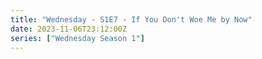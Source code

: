 ```yaml
---
title: "Wednesday - S1E7 - If You Don't Woe Me by Now"
date: 2023-11-06T23:12:00Z
series: ["Wednesday Season 1"]
---
```



<mux-player stream-type="on-demand"
  src="https://kp3d-my.sharepoint.com/personal/ryoo_kp3d_onmicrosoft_com/_layouts/15/download.aspx?share=ETt_p3KlYhpFtWjl_dRsv1kB0ZIa2beanFAWWNmfcfnaGA" prefer-playback="mse" controls>
  </mux-player>
  
  
  <script src="https://cdn.jsdelivr.net/npm/@mux/mux-player"></script>
  
 <script type="application/ld+json">
 {
  "@context": "https://schema.org/",
  "@type": "VideoObject",
  "name": "Wednesday - S1E7 - If You Don't Woe Me by Now",
  "contentUrl": "https://stream.mux.com/8SUdtGgUzpl3NawdBYRXtunnp6yuJ2kM94ttZ7YbsuM.m3u8",
  "thumbnailUrl": "https://www.themoviedb.org/t/p/original/Ah1bTTgIi5iqaEe9S3czK0vM0PT.jpg?width=314&fit_mode=preserve&time=25",
  "uploadDate": "2023-11-06T23:12:00Z",
}

</script>

